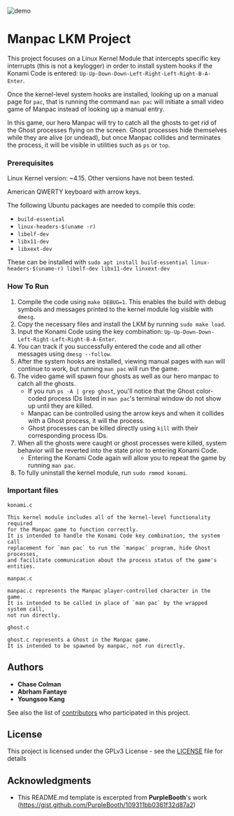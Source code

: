![demo](https://user-images.githubusercontent.com/5411/49317121-37648480-f4c1-11e8-9868-0bb42b4f0f6e.gif)

# Manpac LKM Project

This project focuses on a Linux Kernel Module that intercepts specific key interrupts (this is not a keylogger) in order to install system hooks if the Konami Code is entered: `Up-Up-Down-Down-Left-Right-Left-Right-B-A-Enter`.

Once the kernel-level system hooks are installed, looking up on a manual page for `pac`, that is running the command `man pac` will initiate a small video game of Manpac instead of looking up a manual entry.

In this game, our hero Manpac will try to catch all the ghosts to get rid of the Ghost processes flying on the screen. Ghost processes hide themselves while they are alive (or undead), but once Manpac collides and terminates the process, it will be visible in utilities such as `ps` or `top`.

### Prerequisites

Linux Kernel version: ~4.15. 
Other versions have not been tested.

American QWERTY keyboard with arrow keys.

The following Ubuntu packages are needed to compile this code:
* `build-essential`
* `linux-headers-$(uname -r)`
* `libelf-dev`
* `libx11-dev`
* `libxext-dev`

These can be installed with `sudo apt install build-essential linux-headers-$(uname-r) libelf-dev libx11-dev linxext-dev`

### How To Run

1. Compile the code using `make DEBUG=1`. This enables the build with debug symbols and messages printed to the kernel module log visible with `dmesg`.
2. Copy the necessary files and install the LKM by running `sudo make load`.
3. Input the Konami Code using the key combination: `Up-Up-Down-Down-Left-Right-Left-Right-B-A-Enter`.
4. You can track if you successfully entered the code and all other messages using `dmesg --follow`.
5. After the system hooks are installed, viewing manual pages with `man` will continue to work, but running `man pac` will run the game.
6. The video game will spawn four ghosts as well as our hero manpac to catch all the ghosts.
    * If you run `ps -A | grep ghost`, you'll notice that the Ghost color-coded process IDs listed in `man pac`'s terminal window do not show up until they are killed.
    * Manpac can be controlled using the arrow keys and when it collides with a Ghost process, it will the process.
    * Ghost processes can be killed directly using `kill` with their corresponding process IDs.
7. When all the ghosts were caught or ghost processes were killed, system behavior will be reverted into the state prior to entering Konami Code.
    * Entering the Konami Code again will allow you to repeat the game by running `man pac`.
8. To fully uninstall the kernel module, run `sudo rmmod konami`.

### Important files

`konami.c`

    This kernel module includes all of the kernel-level functionality required
    for the Manpac game to function correctly.  
    It is intended to handle the Konami Code key combination, the system call
    replacement for `man pac` to run the `manpac` program, hide Ghost processes,
    and facilitate communication about the process status of the game's entities.

`manpac.c`

    manpac.c represents the Manpac player-controlled character in the game.  
    It is intended to be called in place of `man pac` by the wrapped system call,
    not run directly.

`ghost.c`

    ghost.c represents a Ghost in the Manpac game.  
    It is intended to be spawned by manpac, not run directly.

## Authors

* **Chase Colman**
* **Abrham Fantaye**
* **Youngsoo Kang**

See also the list of [contributors](https://github.com/fantaye-1/man_pac/contributors) who participated in this project.

## License

This project is licensed under the GPLv3 License - see the [LICENSE](LICENSE) file for details

## Acknowledgments

* This README.md template is excerpted from **PurpleBooth**'s work (https://gist.github.com/PurpleBooth/109311bb0361f32d87a2)

